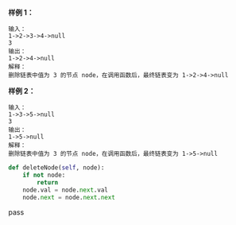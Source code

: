 
**样例 1：**
```
输入：
1->2->3->4->null
3
输出：
1->2->4->null
解释： 
删除链表中值为 3 的节点 node，在调用函数后，最终链表变为 1->2->4->null
```
**样例 2：**
```
输入：
1->3->5->null
3
输出：
1->5->null
解释： 
删除链表中值为 3 的节点 node，在调用函数后，最终链表变为 1->5->null
```


```python
def deleteNode(self, node):
	if not node:
		return
	node.val = node.next.val
	node.next = node.next.next
```
pass